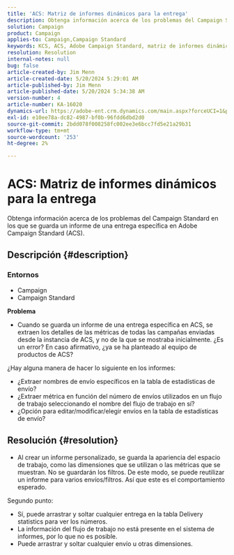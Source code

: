 ```yaml
---
title: 'ACS: Matriz de informes dinámicos para la entrega'
description: Obtenga información acerca de los problemas del Campaign Standard en los que se guarda un informe de una entrega específica en Adobe Campaign Standard (ACS).
solution: Campaign
product: Campaign
applies-to: Campaign,Campaign Standard
keywords: KCS, ACS, Adobe Campaign Standard, matriz de informes dinámicos, envío, preguntas frecuentes
resolution: Resolution
internal-notes: null
bug: false
article-created-by: Jim Menn
article-created-date: 5/20/2024 5:29:01 AM
article-published-by: Jim Menn
article-published-date: 5/20/2024 5:34:38 AM
version-number: 4
article-number: KA-16020
dynamics-url: https://adobe-ent.crm.dynamics.com/main.aspx?forceUCI=1&pagetype=entityrecord&etn=knowledgearticle&id=873affd7-6916-ef11-9f8a-6045bd006268
exl-id: e10ee78a-dc82-4987-bf0b-96fdd6dbd2d0
source-git-commit: 2bdd078f008258fc002ee3e6bcc7fd5e21a29b31
workflow-type: tm+mt
source-wordcount: '253'
ht-degree: 2%

---
```


# ACS: Matriz de informes dinámicos para la entrega


Obtenga información acerca de los problemas del Campaign Standard en los que se guarda un informe de una entrega específica en Adobe Campaign Standard (ACS).

## Descripción {#description}


### <b>Entornos</b>

- Campaign
- Campaign Standard




<b>Problema</b>

- Cuando se guarda un informe de una entrega específica en ACS, se extraen los detalles de las métricas de todas las campañas enviadas desde la instancia de ACS, y no de la que se mostraba inicialmente. ¿Es un error? En caso afirmativo, ¿ya se ha planteado al equipo de productos de ACS?


¿Hay alguna manera de hacer lo siguiente en los informes:

- ¿Extraer nombres de envío específicos en la tabla de estadísticas de envío?
- ¿Extraer métrica en función del número de envíos utilizados en un flujo de trabajo seleccionando el nombre del flujo de trabajo en sí?
- ¿Opción para editar/modificar/elegir envíos en la tabla de estadísticas de envío?





## Resolución {#resolution}


- Al crear un informe personalizado, se guarda la apariencia del espacio de trabajo, como las dimensiones que se utilizan o las métricas que se muestran. No se guardarán los filtros. De este modo, se puede reutilizar un informe para varios envíos/filtros. Así que este es el comportamiento esperado.


Segundo punto:



- Sí, puede arrastrar y soltar cualquier entrega en la tabla Delivery statistics para ver los números.
- La información del flujo de trabajo no está presente en el sistema de informes, por lo que no es posible.
- Puede arrastrar y soltar cualquier envío u otras dimensiones.
